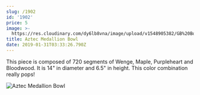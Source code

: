 ```yaml
---
slug: /1902
id: '1902'
price: 5
image: >-
  https://res.cloudinary.com/dy6lb8vna/image/upload/v1548905382/GB%20Bowlworks%20Gallery/1902d.jpg
title: Aztec Medallion Bowl
date: 2019-01-31T03:33:26.790Z
---
```

This piece is composed of 720 segments of Wenge, Maple, Purpleheart and Bloodwood.  It is 14" in diameter and 6.5" in height. This color combination really pops!

![Aztec Medallion Bowl](https://res.cloudinary.com/dy6lb8vna/image/upload/v1548905484/GB%20Bowlworks%20Gallery/1902b.jpg "Aztec Medallion Bowl")
